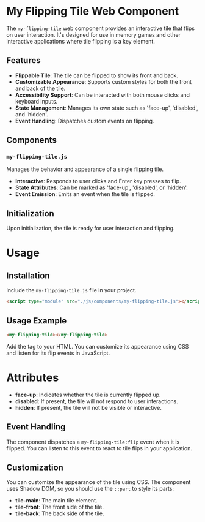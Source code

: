 # My Flipping Tile Web Component

The `my-flipping-tile` web component provides an interactive tile that flips on user interaction. It's designed for use in memory games and other interactive applications where tile flipping is a key element.

## Features

- **Flippable Tile**: The tile can be flipped to show its front and back.
- **Customizable Appearance**: Supports custom styles for both the front and back of the tile.
- **Accessibility Support**: Can be interacted with both mouse clicks and keyboard inputs.
- **State Management**: Manages its own state such as 'face-up', 'disabled', and 'hidden'.
- **Event Handling**: Dispatches custom events on flipping.

## Components

### `my-flipping-tile.js`

Manages the behavior and appearance of a single flipping tile.

- **Interactive**: Responds to user clicks and Enter key presses to flip.
- **State Attributes**: Can be marked as 'face-up', 'disabled', or 'hidden'.
- **Event Emission**: Emits an event when the tile is flipped.

## Initialization

Upon initialization, the tile is ready for user interaction and flipping.

# Usage
## Installation

Include the `my-flipping-tile.js` file in your project.

```html
<script type="module" src="./js/components/my-flipping-tile.js"></script>
```

## Usage Example

```html
<my-flipping-tile></my-flipping-tile>
```

Add the <my-flipping-tile> tag to your HTML. You can customize its appearance using CSS and listen for its flip events in JavaScript.

# Attributes

- **face-up**: Indicates whether the tile is currently flipped up.
- **disabled**:  If present, the tile will not respond to user interactions.
- **hidden**: If present, the tile will not be visible or interactive.

## Event Handling

The component dispatches a `my-flipping-tile:flip` event when it is flipped. You can listen to this event to react to tile flips in your application.

## Customization

You can customize the appearance of the tile using CSS. The component uses Shadow DOM, so you should use the `::part` to style its parts:

- **tile-main**: The main tile element.
- **tile-front**:  The front side of the tile.
- **tile-back**: The back side of the tile.



